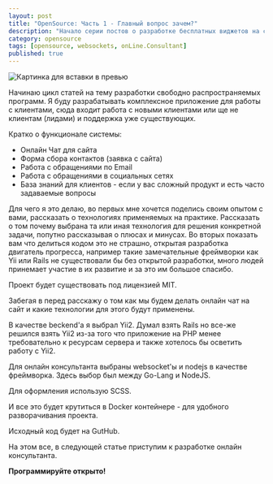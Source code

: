 ```yaml
---
layout: post
title: "OpenSource: Часть 1 - Главный вопрос зачем?"
description: "Начало серии постов о разработке бесплатных виджетов на сайт, этот пост посвящен цели этой серии постов"
category: opensource
tags: [opensource, websockets, onLine.Consultant]
published: true 
---
```

![Картинка для вставки в превью](https://hsto.org/files/e52/8f0/8cd/e528f08cd83a4585a6f092776f535678.jpg)
<!--more-->

Начинаю цикл статей на тему разработки свободно распространяемых программ. Я буду разрабатывать комплексное приложение
для работы с клиентами, сюда входит работа с новыми клиентами или ще не клиентам (лидами) и поддержка уже существующих.

Кратко о функционале системы:

 - Онлайн Чат для сайта
 - Форма сбора контактов (заявка с сайта)
 - Работа с обращениями по Email
 - Работа с обращениями в социальных сетях
 - База знаний для клиентов - если у вас сложный продукт и есть часто задаваемые вопросы
 
Для чего я это делаю, во первых мне хочется поделись своим опытом с вами, 
рассказать о технологиях применяемых на практике. Рассказать о том почему выбрана та или иная технология для решения 
конкретной задачи, попутно рассказывая о плюсах и минусах. Во вторых показать вам что делиться кодом это не страшно, 
открытая разработка двигатель прогресса, например такие замечательные фреймворки как Yii или Rails 
не существовали бы без открытой разработки, много людей принемает участие в их развитие и за это им большое спасибо.

Проект будет существовать под лицензией MIT.

Забегая в перед расскажу о том как мы будем делать онлайн чат на сайт и какие технологии для этого будут применены.

В качестве beckend'а я выбрал Yii2. Думал взять Rails но все-же решился взять Yii2 из-за того что приложение на PHP 
менее требовательно к ресурсам сервера и также хотелось бы осветить работу с Yii2. 

Для онлайн консультанта выбраны websocket'ы и nodejs в качестве фреймворка. Здесь выбор был между Go-Lang и NodeJS.

Для оформления использую SCSS.

И все это будет крутиться в Docker контейнере - для удобного разворачивания проекта.

Исходный код будет на GutHub.

На этом все, в следующей статье приступим к разработке онлайн консультанта.

**Программируйте открыто!**
